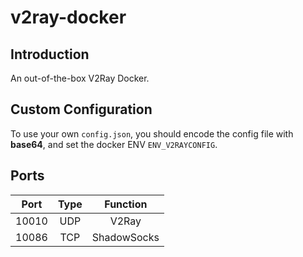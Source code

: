 # v2ray-docker

## Introduction

An out-of-the-box V2Ray Docker.

## Custom Configuration

To use your own `config.json`, you should encode the config file with __base64__, and set the docker ENV `ENV_V2RAYCONFIG`.

## Ports

| Port | Type | Function |
| :--: | :--: | :--: |
| 10010 | UDP | V2Ray |
| 10086 | TCP | ShadowSocks |
